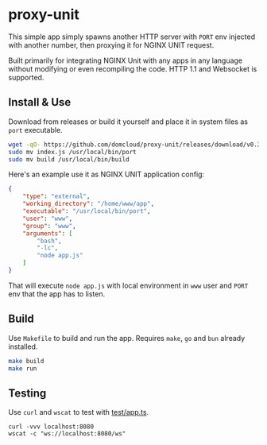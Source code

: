# proxy-unit

This simple app simply spawns another HTTP server with `PORT` env injected with another number, then proxying it for NGINX UNIT request.

Built primarily for integrating NGINX Unit with any apps in any language without modifying or even recompiling the code. HTTP 1.1 and Websocket is supported.

## Install & Use

Download from releases or build it yourself and place it in system files as `port` executable.

```bash
wget -qO- https://github.com/domcloud/proxy-unit/releases/download/v0.3.1/proxy-unit-linux-amd64.tar.gz | tar xz 
sudo mv index.js /usr/local/bin/port 
sudo mv build /usr/local/bin/build
```

Here's an example use it as NGINX UNIT application config:

```json
{
    "type": "external",
    "working_directory": "/home/www/app",
    "executable": "/usr/local/bin/port",
    "user": "www",
    "group": "www",
    "arguments": [
        "bash",
        "-lc",
        "node app.js"
    ]
}
```

That will execute `node app.js` with local environment in `www` user and `PORT` env that the app has to listen.

## Build

Use `Makefile` to build and run the app. Requires `make`, `go` and `bun` already installed.

```sh
make build
make run
```

## Testing

Use `curl` and `wscat` to test with [test/app.ts](./test/app.ts).

```
curl -vvv localhost:8080
wscat -c "ws://localhost:8080/ws"
```
